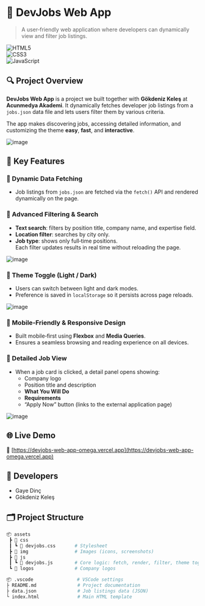 # 📖 DevJobs Web App

> A user‑friendly web application where developers can dynamically view and filter job listings.

![HTML5](https://img.shields.io/badge/HTML5-E34F26?style=for-the-badge&logo=html5)  
![CSS3](https://img.shields.io/badge/CSS3-1572B6?style=for-the-badge&logo=css3)  
![JavaScript](https://img.shields.io/badge/JavaScript-F7DF1E?style=for-the-badge&logo=javascript)

## 🔍 Project Overview

**DevJobs Web App** is a project we built together with **Gökdeniz Keleş** at **Acunmedya Akademi**. It dynamically fetches developer job listings from a `jobs.json` data file and lets users filter them by various criteria.

The app makes discovering jobs, accessing detailed information, and customizing the theme **easy**, **fast**, and **interactive**.

![image](https://github.com/user-attachments/assets/f3e1335b-271e-4b91-ab00-951226d88d4a)

## 🚀 Key Features

### 🔸 Dynamic Data Fetching  
- Job listings from `jobs.json` are fetched via the `fetch()` API and rendered dynamically on the page.  

### 🔸 Advanced Filtering & Search  
- **Text search**: filters by position title, company name, and expertise field.  
- **Location filter**: searches by city only.  
- **Job type**: shows only full‑time positions.  
Each filter updates results in real time without reloading the page.  

![image](https://github.com/user-attachments/assets/c354b268-30b7-443b-b683-78ee17fc8cef)

### 🔸 Theme Toggle (Light / Dark)  
- Users can switch between light and dark modes.  
- Preference is saved in `localStorage` so it persists across page reloads.

![image](https://github.com/user-attachments/assets/8912b651-1687-405e-bca1-83a2f2ea2ee1)

### 🔸 Mobile‑Friendly & Responsive Design  
- Built mobile‑first using **Flexbox** and **Media Queries**.  
- Ensures a seamless browsing and reading experience on all devices.

### 🔸 Detailed Job View  
- When a job card is clicked, a detail panel opens showing:  
  - Company logo  
  - Position title and description  
  - **What You Will Do**  
  - **Requirements**  
  - “Apply Now” button (links to the external application page)  

![image](https://github.com/user-attachments/assets/ab37b3d8-dd19-4680-af09-13b9d27c1b78)

## 🌐 Live Demo

🔗 [https://devjobs-web-app-omega.vercel.app](https://devjobs-web-app-omega.vercel.app)

## 👥 Developers
- Gaye Dinç  
- Gökdeniz Keleş  

## 🗂️ Project Structure

```bash
📦 assets
 ┣ 📂 css
 ┃ ┗ 📄 devjobs.css       # Stylesheet
 ┣ 📂 img                 # Images (icons, screenshots)
 ┣ 📂 js
 ┃ ┗ 📄 devjobs.js        # Core logic: fetch, render, filter, theme toggle
 ┗ 📂 logos               # Company logos

📦 .vscode                # VSCode settings
├ README.md               # Project documentation
├ data.json               # Job listings data (JSON)
└ index.html              # Main HTML template
